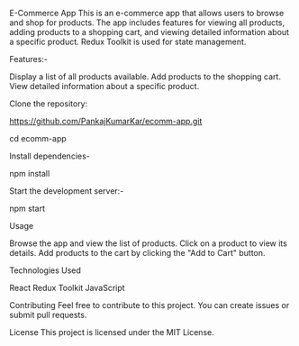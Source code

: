 E-Commerce App
This is an e-commerce app that allows users to browse and shop for products. The app includes features for viewing all products, adding products to a shopping cart, and viewing detailed information about a specific product. Redux Toolkit is used for state management.

Features:-

Display a list of all products available.
Add products to the shopping cart.
View detailed information about a specific product.



Clone the repository:

https://github.com/PankajKumarKar/ecomm-app.git

cd ecomm-app

Install dependencies-

npm install

Start the development server:-

npm start

Usage

Browse the app and view the list of products.
Click on a product to view its details.
Add products to the cart by clicking the "Add to Cart" button.


Technologies Used

React
Redux Toolkit
JavaScript


Contributing
Feel free to contribute to this project. You can create issues or submit pull requests.

License
This project is licensed under the MIT License.
